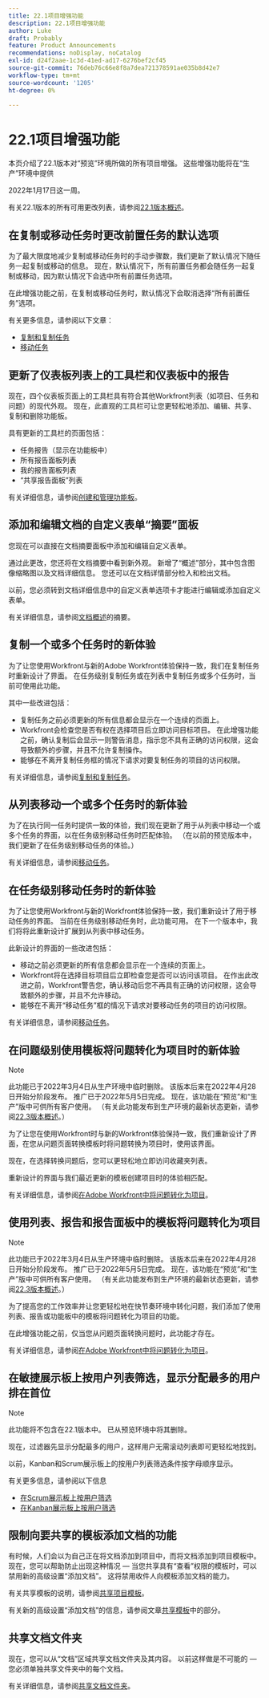 ```yaml
---
title: 22.1项目增强功能
description: 22.1项目增强功能
author: Luke
draft: Probably
feature: Product Announcements
recommendations: noDisplay, noCatalog
exl-id: d24f2aae-1c3d-41ed-ad17-6276bef2cf45
source-git-commit: 76deb76c66e8f8a7dea721378591ae035b8d42e7
workflow-type: tm+mt
source-wordcount: '1205'
ht-degree: 0%

---
```


# 22.1项目增强功能

本页介绍了22.1版本对“预览”环境所做的所有项目增强。 这些增强功能将在“生产”环境中提供

<!--
<MadCap:conditionalText data-mc-conditions="QuicksilverOrClassic.Draft mode">
in January 2022
</MadCap:conditionalText>
-->

2022年1月17日这一周。

有关22.1版本的所有可用更改列表，请参阅[22.1版本概述](../../../product-announcements/product-releases/22.1-release-activity/22-1-release-overview.md)。

## 在复制或移动任务时更改前置任务的默认选项

为了最大限度地减少复制或移动任务时的手动步骤数，我们更新了默认情况下随任务一起复制或移动的信息。 现在，默认情况下，所有前置任务都会随任务一起复制或移动，因为默认情况下会选中所有前置任务选项。

在此增强功能之前，在复制或移动任务时，默认情况下会取消选择“所有前置任务”选项。

有关更多信息，请参阅以下文章：

* [复制和复制任务](../../../manage-work/tasks/manage-tasks/copy-and-duplicate-tasks.md)
* [移动任务](../../../manage-work/tasks/manage-tasks/move-tasks.md)

## 更新了仪表板列表上的工具栏和仪表板中的报告

现在，四个仪表板页面上的工具栏具有符合其他Workfront列表（如项目、任务和问题）的现代外观。 现在，此直观的工具栏可让您更轻松地添加、编辑、共享、复制和删除功能板。

具有更新的工具栏的页面包括：

* 任务报告（显示在功能板中）
* 所有报告面板列表
* 我的报告面板列表
* “共享报告面板”列表

有关详细信息，请参阅[创建和管理功能板](../../../reports-and-dashboards/dashboards/creating-and-managing-dashboards/create-and-manage-dashboards.md)。

## 添加和编辑文档的自定义表单“摘要”面板

您现在可以直接在文档摘要面板中添加和编辑自定义表单。

通过此更改，您还将在文档摘要中看到新外观。 新增了“概述”部分，其中包含图像缩略图以及文档详细信息。 您还可以在文档详情部分检入和检出文档。

以前，您必须转到文档详细信息中的自定义表单选项卡才能进行编辑或添加自定义表单。

有关详细信息，请参阅[文档概述](../../../documents/managing-documents/summary-for-documents.md)的摘要。

## 复制一个或多个任务时的新体验

为了让您使用Workfront与新的Adobe Workfront体验保持一致，我们在复制任务时重新设计了界面。 在任务级别复制任务或在列表中复制任务或多个任务时，当前可使用此功能。

其中一些改进包括：

* 复制任务之前必须更新的所有信息都会显示在一个连续的页面上。
* Workfront会检查您是否有权在选择项目后立即访问目标项目。 在此增强功能之前，确认复制后会显示一则警告消息，指示您不具有正确的访问权限，这会导致额外的步骤，并且不允许复制操作。
* 能够在不离开复制任务框的情况下请求对要复制任务的项目的访问权限。

有关详细信息，请参阅[复制和复制任务](../../../manage-work/tasks/manage-tasks/copy-and-duplicate-tasks.md)。

## 从列表移动一个或多个任务时的新体验

为了在执行同一任务时提供一致的体验，我们现在更新了用于从列表中移动一个或多个任务的界面，以在任务级别移动任务时匹配体验。 （在以前的预览版本中，我们更新了在任务级别移动任务的体验。）

有关详细信息，请参阅[移动任务](../../../manage-work/tasks/manage-tasks/move-tasks.md)。

## 在任务级别移动任务时的新体验

为了让您使用Workfront与新的Workfront体验保持一致，我们重新设计了用于移动任务的界面。 当前在任务级别移动任务时，此功能可用。 在下一个版本中，我们将将此重新设计扩展到从列表中移动任务。

此新设计的界面的一些改进包括：

* 移动之前必须更新的所有信息都会显示在一个连续的页面上。
* Workfront将在选择目标项目后立即检查您是否可以访问该项目。 在作出此改进之前，Workfront警告您，确认移动后您不再具有正确的访问权限，这会导致额外的步骤，并且不允许移动。
* 能够在不离开“移动任务”框的情况下请求对要移动任务的项目的访问权限。

有关详细信息，请参阅[移动任务](../../../manage-work/tasks/manage-tasks/move-tasks.md)。

## 在问题级别使用模板将问题转化为项目时的新体验

>[!NOTE]
>
>此功能已于2022年3月4日从生产环境中临时删除。 该版本后来在2022年4月28日开始分阶段发布。 推广已于2022年5月5日完成。 现在，该功能在“预览”和“生产”版中可供所有客户使用。 （有关此功能发布到生产环境的最新状态更新，请参阅[22.3版本概述](../../../product-announcements/product-releases/22.3-release-activity/22-3-release-overview.md)。）

为了让您在使用Workfront时与新的Workfront体验保持一致，我们重新设计了界面，在您从问题页面转换模板时将问题转换为项目时，使用该界面。

现在，在选择转换问题后，您可以更轻松地立即访问收藏夹列表。

重新设计的界面与我们最近更新的模板创建项目时的体验相匹配。

有关详细信息，请参阅[在Adobe Workfront中将问题转化为项目](../../../manage-work/issues/convert-issues/convert-issue-to-project.md)。

## 使用列表、报告和报告面板中的模板将问题转化为项目

>[!NOTE]
>
>此功能已于2022年3月4日从生产环境中临时删除。 该版本后来在2022年4月28日开始分阶段发布。 推广已于2022年5月5日完成。 现在，该功能在“预览”和“生产”版中可供所有客户使用。 （有关此功能发布到生产环境的最新状态更新，请参阅[22.3版本概述](../../../product-announcements/product-releases/22.3-release-activity/22-3-release-overview.md)。）

为了提高您的工作效率并让您更轻松地在快节奏环境中转化问题，我们添加了使用列表、报告或功能板中的模板将问题转化为项目的功能。

在此增强功能之前，仅当您从问题页面转换问题时，此功能才存在。

有关详细信息，请参阅[在Adobe Workfront中将问题转化为项目](../../../manage-work/issues/convert-issues/convert-issue-to-project.md)。

## 在敏捷展示板上按用户列表筛选，显示分配最多的用户排在首位

>[!NOTE]
>
>此功能将不包含在22.1版本中。 已从预览环境中将其删除。

现在，过滤器先显示分配最多的用户，这样用户无需滚动列表即可更轻松地找到。

以前，Kanban和Scrum展示板上的按用户列表筛选条件按字母顺序显示。

有关更多信息，请参阅以下信息

* [在Scrum展示板上按用户筛选](../../../agile/use-scrum-in-an-agile-team/scrum-board/filter-by-user-scrum-board.md)
* [在Kanban展示板上按用户筛选](../../../agile/use-kanban-in-an-agile-team/filter-by-user.md)

## 限制向要共享的模板添加文档的功能

有时候，人们会以为自己正在将文档添加到项目中，而将文档添加到项目模板中。 现在，您可以帮助防止出现这种情况 — 当您共享具有“查看”权限的模板时，可以禁用新的高级设置“添加文档”。 这将禁用收件人向模板添加文档的能力。

有关共享模板的说明，请参阅[共享项目模板](../../../manage-work/projects/create-and-manage-templates/share-project-template.md)。

有关新的高级设置“添加文档”的信息，请参阅文章[共享模板](../../../workfront-basics/grant-and-request-access-to-objects/share-a-template.md)中的部分。

## 共享文档文件夹

现在，您可以从“文档”区域共享文档文件夹及其内容。 以前这样做是不可能的 — 您必须单独共享文件夹中的每个文档。

有关详细信息，请参阅[共享文档文件夹](../../../workfront-basics/grant-and-request-access-to-objects/share-a-document-folder.md)。

